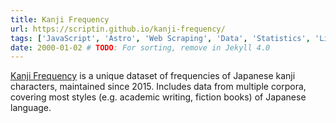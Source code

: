 ```yaml
---
title: Kanji Frequency
url: https://scriptin.github.io/kanji-frequency/
tags: ['JavaScript', 'Astro', 'Web Scraping', 'Data', 'Statistics', 'Linguistics']
date: 2000-01-02 # TODO: For sorting, remove in Jekyll 4.0
---
```

[Kanji Frequency](https://scriptin.github.io/kanji-frequency/)
is a unique dataset of frequencies of Japanese kanji characters, maintained since 2015.
Includes data from multiple corpora, covering most styles (e.g. academic writing, fiction books)
of Japanese language.
